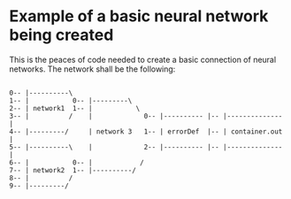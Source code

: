 # Example of a basic neural network being created
This is the peaces of code needed to create a basic connection of neural networks. The network shall be the following:
```

0-- |----------\ 
1-- |           0-- |---------\
2-- | network1  1-- |           \
3-- |          /    |             0-- |---------- |-- |-------------- |
4-- |---------/     | network 3   1-- | errorDef  |-- | container.out |
5-- |----------\    |             2-- |---------- |-- |-------------- |
6-- |           0-- |            /
7-- | network2  1-- |----------/
8-- |          /
9-- |---------/
```
